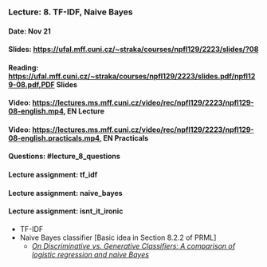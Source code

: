 ### Lecture: 8. TF-IDF, Naive Bayes
#### Date: Nov 21
#### Slides: https://ufal.mff.cuni.cz/~straka/courses/npfl129/2223/slides/?08
#### Reading: https://ufal.mff.cuni.cz/~straka/courses/npfl129/2223/slides.pdf/npfl129-08.pdf,PDF Slides
#### Video: https://lectures.ms.mff.cuni.cz/video/rec/npfl129/2223/npfl129-08-english.mp4, EN Lecture
#### Video: https://lectures.ms.mff.cuni.cz/video/rec/npfl129/2223/npfl129-08-english.practicals.mp4, EN Practicals
#### Questions: #lecture_8_questions
#### Lecture assignment: tf_idf
#### Lecture assignment: naive_bayes
#### Lecture assignment: isnt_it_ironic

- TF-IDF
- Naive Bayes classifier [Basic idea in Section 8.2.2 of PRML]
  - _[On Discriminative vs. Generative Classifiers: A comparison of logistic regression and naive Bayes](http://ai.stanford.edu/~ang/papers/nips01-discriminativegenerative.pdf)_
